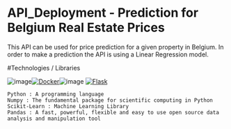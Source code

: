 # API_Deployment - Prediction for Belgium Real Estate Prices
This API can be used for price prediction for a given property in Belgium. In order to make a prediction the API is using a Linear Regression model.

#Technologies / Libraries

![image](https://user-images.githubusercontent.com/77584750/160718471-a5230107-4042-41b8-a890-e244d5f8cbb3.png)[![Docker](https://i.imgur.com/VyjCJuz.png)](https://www.docker.com/)![image](https://user-images.githubusercontent.com/77584750/160718595-2e0ddc0d-5278-4701-8c3f-a01629162916.png)
[![Flask](https://github.com/jalbertsr/logo-badge-images/blob/master/img/rsz_flask.png?raw=true)](http://flask.pocoo.org/)




    Python : A programming language
    Numpy : The fundamental package for scientific computing in Python
    Scikit-Learn : Machine Learning Library
    Pandas : A fast, powerful, flexible and easy to use open source data analysis and manipulation tool

